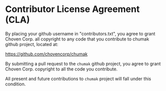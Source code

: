 Contributor License Agreement (CLA)
===================================

By placing your github username in "contributors.txt", 
you agree to grant Choven Corp. all copyright to any code 
that you contribute to chumak github project, located at:

https://github.com/chovencorp/chumak

By submitting a pull request to the `chumak` github project, you agree to 
grant Choven Corp. copyright to all the code you contribute.

All present and future contributions to `chumak` project will fall under this condition.

